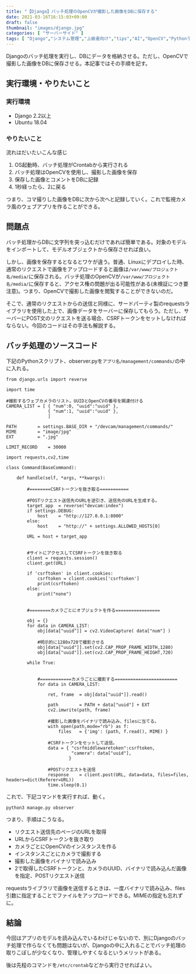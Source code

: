 ```yaml
---
title: "【Django】バッチ処理のOpenCVが撮影した画像をDBに保存する"
date: 2021-03-16T16:15:03+09:00
draft: false
thumbnail: "images/django.jpg"
categories: [ "サーバーサイド" ]
tags: [ "Django","システム管理","上級者向け","tips","AI","OpenCV","Pythonライブラリ" ]
---
```


Djangoのバッチ処理を実行し、DBにデータを格納させる。ただし、OpenCVで撮影した画像をDBに保存させる。本記事ではその手順を記す。

## 実行環境・やりたいこと

### 実行環境

- Django 2.2以上
- Ubuntu 18.04

### やりたいこと

流れはだいたいこんな感じ

1. OS起動時、バッチ処理がCrontabから実行される
1. バッチ処理はOpenCVを使用し、撮影した画像を保存
1. 保存した画像とコメントをDBに記録
1. 1秒経ったら、2に戻る

つまり、コマ撮りした画像をDBに次から次へと記録していく。これで監視カメラ風のウェブアプリを作ることができる。

## 問題点

バッチ処理からDBに文字列を突っ込むだけであれば簡単である。対象のモデルをインポートして、モデルオブジェクトから保存させれば良い。

しかし、画像を保存するとなるとワケが違う。普通、Linuxにデプロイした時、通常のリクエストで画像をアップロードすると画像は`/var/www/プロジェクト名/media/`に保存される。バッチ処理のOpenCVが`/var/www/プロジェクト名/media/`に保存すると、アクセス権の問題が出る可能性がある(未検証につき要注意)。つまり、OpenCVで撮影した画像を閲覧することができないのだ。

そこで、通常のリクエストからの送信と同様に、サードパーティ製のrequestsライブラリを使用した上で、画像データをサーバーに保存してもらう。ただし、サーバーにPOST文のリクエストを送る場合、CSRFトークンをセットしなければならない。今回のコードはその手法も解説する。

## バッチ処理のソースコード


下記のPythonスクリプト、observer.pyを`アプリ名/management/commands/`の中に入れる。

    from django.urls import reverse
    
    import time
    
    #撮影するウェブカメラのリスト。UUIDとOpenCVの番号を関連付ける
    CAMERA_LIST = [ { "num":0, "uuid":"uuid" },
                    { "num":1, "uuid":"uuid" },
                    ]
        
    PATH        = settings.BASE_DIR + "/devcam/management/commands/"
    MIME        = "image/jpg"
    EXT         = ".jpg"
    
    LIMIT_RECORD    = 30000
    
    import requests,cv2,time
    
    class Command(BaseCommand):
    
        def handle(self, *args, **kwargs):
    
            #========CSRFトークンを抜き取る===========
    
            #POSTリクエスト送信先のURLを逆引き、送信先のURLを生成する。
            target_app  = reverse("devcam:index")
            if settings.DEBUG:
                host    = "http://127.0.0.1:8000"
            else:
                host    = "http://" + settings.ALLOWED_HOSTS[0]
    
            URL = host + target_app
    
        
            #サイトにアクセスしてCSRFトークンを抜き取る
            client = requests.session()
            client.get(URL)
        
            if 'csrftoken' in client.cookies:
                csrftoken = client.cookies['csrftoken']
                print(csrftoken)
            else:
                print("none")
    
    
            #========カメラごとにオブジェクトを作る=================
    
            obj = {}
            for data in CAMERA_LIST:
                obj[data["uuid"]] = cv2.VideoCapture( data["num"] )
    
                #明示的に1280x720で撮影させる
                obj[data["uuid"]].set(cv2.CAP_PROP_FRAME_WIDTH,1280)
                obj[data["uuid"]].set(cv2.CAP_PROP_FRAME_HEIGHT,720)
    
            while True:
    
        
                #============カメラごとに撮影する========================
                for data in CAMERA_LIST:
    
                    ret, frame  = obj[data["uuid"]].read()
    
                    path        = PATH + data["uuid"] + EXT
                    cv2.imwrite(path, frame) 
    
                    #撮影した画像をバイナリで読み込み、filesに当てる。
                    with open(path,mode="rb") as f:
                        files   = {'img': (path, f.read(), MIME) }
    
                    #CSRFトークンをセットして送信。
                    data = { "csrfmiddlewaretoken":csrftoken,
                             "camera": data["uuid"],
                            }
    
                    #POSTリクエストを送信
                    response    = client.post(URL, data=data, files=files, headers=dict(Referer=URL))
                    time.sleep(0.1) 

これで、下記コマンドを実行すれば、動く。

    python3 manage.py observer


つまり、手順はこうなる。

- リクエスト送信先のページのURLを取得
- URLからCSRFトークンを抜き取り
- カメラごとにOpenCVのインスタンスを作る
- インスタンスごとにカメラで撮影する
- 撮影した画像をバイナリで読み込み
- 2で取得したCSRFトークンと、カメラのUUID、バイナリで読み込んだ画像を指定、POSTリクエスト送信

requestsライブラリで画像を送信するときは、一度バイナリで読み込み、files引数に指定することでファイルをアップロードできる。MIMEの指定も忘れずに。

## 結論

今回はアプリのモデルを読み込んでいるわけじゃないので、別にDjangoのバッチ処理で作らなくても問題はないが、Djangoの中に入れることでバッチ処理の取りこぼしが少なくなり、管理しやすくなるというメリットがある。

後は先程のコマンドを`/etc/crontab`などから実行させればよい。

